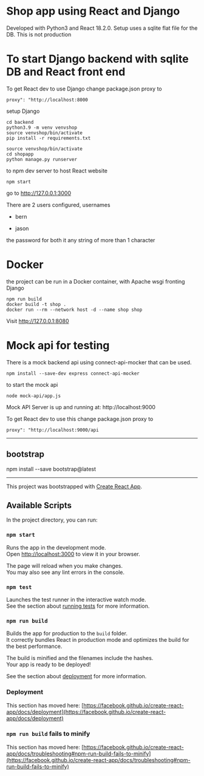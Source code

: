 # Shop app using React and Django

Developed with Python3 and React 18.2.0. Setup uses a sqlite flat file for the DB. This is not production

# To start Django backend with sqlite DB and React front end

To get React dev to use Django change package.json proxy to
```
proxy": "http://localhost:8000
```

setup Django
```
cd backend
python3.9 -m venv venvshop
source venvshop/bin/activate
pip install -r requirements.txt
```

```
source venvshop/bin/activate
cd shopapp
python manage.py runserver
```

to npm dev server to host React website
```
npm start
```

go to http://127.0.0.1:3000

There are 2 users configured, usernames

- bern

- jason

the password for both it any string of more than 1 character

# Docker

the project can be run in a Docker container, with Apache wsgi fronting Django

```
npm run build
docker build -t shop .
docker run --rm --network host -d --name shop shop 
```

Visit http://127.0.0.1:8080

# Mock api for testing
There is a mock backend api using connect-api-mocker that can be used.

```
npm install --save-dev express connect-api-mocker
```

to start the mock api
```
node mock-api/app.js
```
Mock API Server is up and running at: http://localhost:9000

To get React dev to use this change package.json proxy to
```
proxy": "http://localhost:9000/api
```

-----------------------------------------------------------------------------------------------------------------------

## bootstrap
npm install --save bootstrap@latest

----------------------------------------------------------------------

This project was bootstrapped with [Create React App](https://github.com/facebook/create-react-app).

## Available Scripts

In the project directory, you can run:

### `npm start`

Runs the app in the development mode.\
Open [http://localhost:3000](http://localhost:3000) to view it in your browser.

The page will reload when you make changes.\
You may also see any lint errors in the console.

### `npm test`

Launches the test runner in the interactive watch mode.\
See the section about [running tests](https://facebook.github.io/create-react-app/docs/running-tests) for more information.

### `npm run build`

Builds the app for production to the `build` folder.\
It correctly bundles React in production mode and optimizes the build for the best performance.

The build is minified and the filenames include the hashes.\
Your app is ready to be deployed!

See the section about [deployment](https://facebook.github.io/create-react-app/docs/deployment) for more information.

### Deployment

This section has moved here: [https://facebook.github.io/create-react-app/docs/deployment](https://facebook.github.io/create-react-app/docs/deployment)

### `npm run build` fails to minify

This section has moved here: [https://facebook.github.io/create-react-app/docs/troubleshooting#npm-run-build-fails-to-minify](https://facebook.github.io/create-react-app/docs/troubleshooting#npm-run-build-fails-to-minify)
